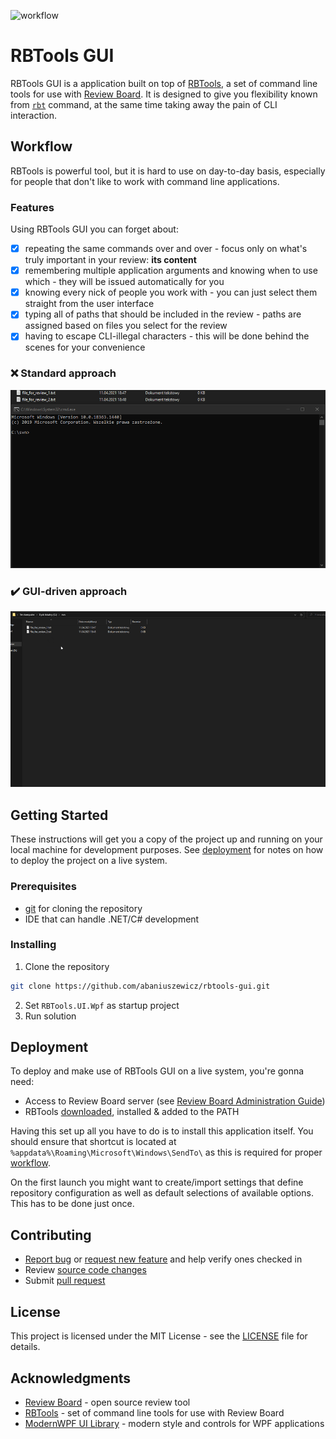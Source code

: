 ![workflow](https://github.com/abaniuszewicz/rbtools-gui/actions/workflows/dotnet-desktop.yml/badge.svg)
# RBTools GUI

RBTools GUI is a application built on top of [RBTools](https://github.com/reviewboard/rbtools), a set of command line tools for use with [Review Board](https://github.com/reviewboard/reviewboard). It is designed to give you flexibility known from [`rbt`](https://www.reviewboard.org/docs/rbtools/2.0/#rbt-command) command, at the same time taking away the pain of CLI interaction.

## Workflow

RBTools is powerful tool, but it is hard to use on day-to-day basis, especially for people that don't like to work with command line applications. 

### Features 
Using RBTools GUI you can forget about:
- [x] repeating the same commands over and over - focus only on what's truly important in your review: **its content**
- [x] remembering multiple application arguments and knowing when to use which - they will be issued automatically for you
- [x] knowing every nick of people you work with - you can just select them straight from the user interface
- [x] typing all of paths that should be included in the review - paths are assigned based on files you select for the review
- [x] having to escape CLI-illegal characters - this will be done behind the scenes for your convenience

### :x: Standard approach

![rbt-cli-workflow](Assets/rbtools_cli.gif)

### :heavy_check_mark: GUI-driven approach

![rbtools-gui-workflow](Assets/review_board_gui.gif)



## Getting Started

These instructions will get you a copy of the project up and running on your local machine for development purposes. See [deployment](#Deployment) for notes on how to deploy the project on a live system.

### Prerequisites

* [git](https://git-scm.com/) for cloning the repository
* IDE that can handle .NET/C# development

### Installing

1. Clone the repository
```sh
git clone https://github.com/abaniuszewicz/rbtools-gui.git
```
2. Set `RBTools.UI.Wpf` as startup project
3. Run solution

## Deployment

To deploy and make use of RBTools GUI on a live system, you're gonna need:
* Access to Review Board server (see [Review Board Administration Guide](https://www.reviewboard.org/docs/manual/dev/admin/))
* RBTools [downloaded](https://www.reviewboard.org/downloads/rbtools/), installed & added to the PATH

Having this set up all you have to do is to install this application itself. You should ensure that shortcut is located at `%appdata%\Roaming\Microsoft\Windows\SendTo\` as this is required for proper [workflow](#Workflow).

On the first launch you might want to create/import settings that define repository configuration as well as default selections of available options. This has to be done just once.

## Contributing

* [Report bug](https://github.com/abaniuszewicz/rbtools-gui/issues) or [request new feature](https://github.com/abaniuszewicz/rbtools-gui/issues) and help verify ones checked in
* Review [source code changes](https://github.com/abaniuszewicz/rbtools-gui/pulls)
* Submit [pull request](https://github.com/abaniuszewicz/rbtools-gui/pulls)

## License

This project is licensed under the MIT License - see the [LICENSE](LICENSE) file for details.

## Acknowledgments

* [Review Board](https://github.com/reviewboard/reviewboard) - open source review tool
* [RBTools](https://github.com/reviewboard/rbtools) - set of command line tools for use with Review Board
* [ModernWPF UI Library](https://github.com/Kinnara/ModernWpf) - modern style and controls for WPF applications
